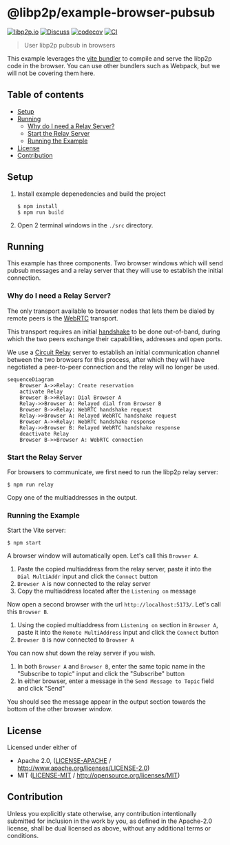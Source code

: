 # @libp2p/example-browser-pubsub <!-- omit in toc -->

[![libp2p.io](https://img.shields.io/badge/project-libp2p-yellow.svg?style=flat-square)](http://libp2p.io/)
[![Discuss](https://img.shields.io/discourse/https/discuss.libp2p.io/posts.svg?style=flat-square)](https://discuss.libp2p.io)
[![codecov](https://img.shields.io/codecov/c/github/libp2p/js-libp2p-examples.svg?style=flat-square)](https://codecov.io/gh/libp2p/js-libp2p-examples)
[![CI](https://img.shields.io/github/actions/workflow/status/libp2p/js-libp2p-examples/ci.yml?branch=main\&style=flat-square)](https://github.com/libp2p/js-libp2p-examples/actions/workflows/ci.yml?query=branch%3Amain)

> User libp2p pubsub in browsers

This example leverages the [vite bundler](https://vitejs.dev/) to compile and serve the libp2p code in the browser. You can use other bundlers such as Webpack, but we will not be covering them here.

## Table of contents <!-- omit in toc -->

- [Setup](#setup)
- [Running](#running)
  - [Why do I need a Relay Server?](#why-do-i-need-a-relay-server)
  - [Start the Relay Server](#start-the-relay-server)
  - [Running the Example](#running-the-example)
- [License](#license)
- [Contribution](#contribution)

## Setup

1. Install example depenedencies and build the project
    ```console
    $ npm install
    $ npm run build
    ```
2. Open 2 terminal windows in the `./src` directory.

## Running

This example has three components.  Two browser windows which will send pubsub messages and a relay server that they will use to establish the initial connection.

### Why do I need a Relay Server?

The only transport available to browser nodes that lets them be dialed by remote peers is the [WebRTC](https://www.npmjs.com/package/@libp2p/webrtc) transport.

This transport requires an initial [handshake](https://en.wikipedia.org/wiki/Session_Description_Protocol) to be done out-of-band, during which the two peers exchange their capabilities, addresses and open ports.

We use a [Circuit Relay](https://docs.libp2p.io/concepts/nat/circuit-relay/) server to establish an initial communication channel between the two browsers for this process, after which they will have negotiated a peer-to-peer connection and the relay will no longer be used.

```mermaid
sequenceDiagram
    Browser A->>Relay: Create reservation
    activate Relay
    Browser B->>Relay: Dial Browser A
    Relay->>Browser A: Relayed dial from Browser B
    Browser B->>Relay: WebRTC handshake request
    Relay->>Browser A: Relayed WebRTC handshake request
    Browser A->>Relay: WebRTC handshake response
    Relay->>Browser B: Relayed WebRTC handshake response
    deactivate Relay
    Browser B->>Browser A: WebRTC connection
```

### Start the Relay Server

For browsers to communicate, we first need to run the libp2p relay server:

```console
$ npm run relay
```

Copy one of the multiaddresses in the output.

### Running the Example

Start the Vite server:

```console
$ npm start
```

A browser window will automatically open. Let's call this `Browser A`.

1. Paste the copied multiaddress from the relay server, paste it into the `Dial MultiAddr` input and click the `Connect` button
2. `Browser A` is now connected to the relay server
3. Copy the multiaddress located after the `Listening on` message

Now open a second browser with the url `http://localhost:5173/`. Let's call this `Browser B`.

1. Using the copied multiaddress from `Listening on` section in `Browser A`, paste it into the `Remote MultiAddress` input and click the `Connect` button
2. `Browser B` is now connected to `Browser A`

You can now shut down the relay server if you wish.

1. In both `Browser A` and `Browser B`, enter the same topic name in the "Subscribe to topic" input and click the "Subscribe" button
2. In either browser, enter a message in the `Send Message to Topic` field and click "Send"

You should see the message appear in the output section towards the bottom of the other browser window.

## License

Licensed under either of

- Apache 2.0, ([LICENSE-APACHE](LICENSE-APACHE) / <http://www.apache.org/licenses/LICENSE-2.0>)
- MIT ([LICENSE-MIT](LICENSE-MIT) / <http://opensource.org/licenses/MIT>)

## Contribution

Unless you explicitly state otherwise, any contribution intentionally submitted
for inclusion in the work by you, as defined in the Apache-2.0 license, shall be
dual licensed as above, without any additional terms or conditions.

